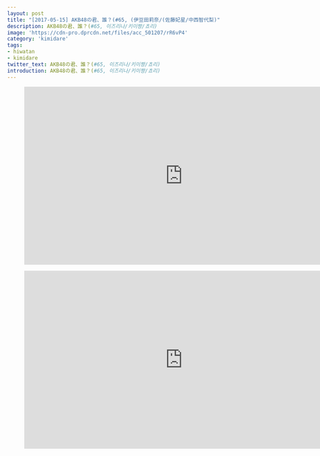 ```yaml
---
layout: post
title: "[2017-05-15] AKB48の君、誰？(#65, (伊豆田莉奈/(佐藤妃星/中西智代梨)"
description: AKB48の君、誰？(#65, 이즈리나/키이짱/쵸리)
image: 'https://cdn-pro.dprcdn.net/files/acc_501207/rR6vP4'
category: 'kimidare'
tags:
- hiwatan
- kimidare
twitter_text: AKB48の君、誰？(#65, 이즈리나/키이짱/쵸리)
introduction: AKB48の君、誰？(#65, 이즈리나/키이짱/쵸리)
---
```

<figure class="video_container">
<iframe width="740" height="416" src="https://serviceapi.nmv.naver.com/flash/convertIframeTag.nhn?vid=33CA98F9A29948A6A0D99684B62A297A8357&outKey=V1274d278a0953e603ef12da1a0ed15cd72fdaf78d9a72be4ba3e2da1a0ed15cd72fd" frameborder="no" scrolling="no"></iframe>
</figure>

<figure class="video_container">
<iframe width="740" height="416" src="https://serviceapi.nmv.naver.com/flash/convertIframeTag.nhn?vid=091C198C360313342ACB1B6811099841C5E0&outKey=V12864ec61604d9000606a6b67b311fed1230110831a04f55fbeca6b67b311fed1230" frameborder="no" scrolling="no"></iframe>
</figure>
